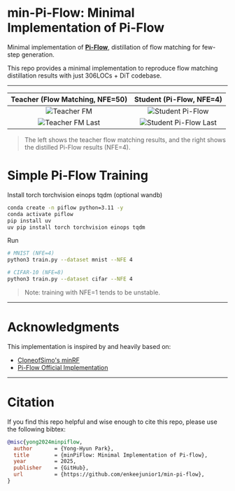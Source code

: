 # min-Pi-Flow: Minimal Implementation of Pi-Flow

Minimal implementation of [**Pi-Flow**](https://arxiv.org/abs/2510.14974), distillation of flow matching for few-step generation.

This repo provides a minimal implementation to reproduce flow matching distillation results with just 306LOCs + DiT codebase.

---

**Teacher (Flow Matching, NFE=50)** | **Student (Pi-Flow, NFE=4)**
:---: | :---:
![Teacher FM](https://github.com/enkeejunior1/min-pi-flow/raw/main/contents/mnist/NFE_4-K_8-iter_2/sample_teacher_fm.gif) | ![Student Pi-Flow](https://github.com/enkeejunior1/min-pi-flow/raw/main/contents/mnist/NFE_4-K_8-iter_2/sample_25_pi.gif)
![Teacher FM Last](https://github.com/enkeejunior1/min-pi-flow/raw/main/contents/mnist/NFE_4-K_8-iter_2/sample_teacher_fm_last.png) | ![Student Pi-Flow Last](https://github.com/enkeejunior1/min-pi-flow/raw/main/contents/mnist/NFE_4-K_8-iter_2/sample_25_pi_last.png)

> The left shows the teacher flow matching results, and the right shows the distilled Pi-Flow results (NFE=4).

# Simple Pi-Flow Training

Install torch torchvision einops tqdm (optional wandb)

```bash
conda create -n piflow python=3.11 -y
conda activate piflow
pip install uv 
uv pip install torch torchvision einops tqdm
```

Run

```bash
# MNIST (NFE=4)
python3 train.py --dataset mnist --NFE 4 

# CIFAR-10 (NFE=8)
python3 train.py --dataset cifar --NFE 4
```

> Note: training with NFE=1 tends to be unstable.

---

# Acknowledgments

This implementation is inspired by and heavily based on:
- [CloneofSimo's minRF](https://github.com/cloneofsimo/minRF/tree/main)
- [Pi-Flow Official Implementation](https://github.com/Lakonik/piFlow/tree/main)


---

# Citation

If you find this repo helpful and wise enough to cite this repo, please use the following bibtex:

```bibtex
@misc{yong2024minpiflow,
  author       = {Yong-Hyun Park},
  title        = {minPiFlow: Minimal Implementation of Pi-flow},
  year         = 2025,
  publisher    = {GitHub},
  url          = {https://github.com/enkeejunior1/min-pi-flow},
}
```

